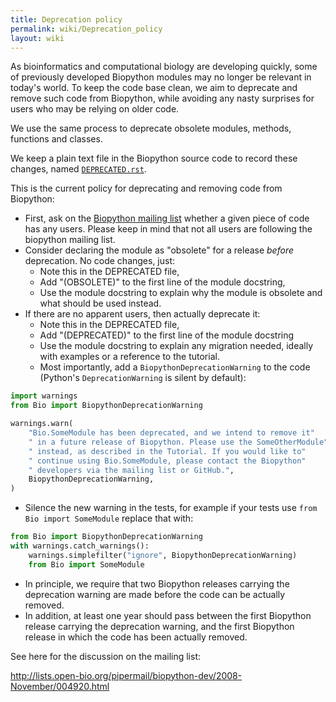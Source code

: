 ```yaml
---
title: Deprecation policy
permalink: wiki/Deprecation_policy
layout: wiki
---
```


As bioinformatics and computational biology are developing quickly, some
of previously developed Biopython modules may no longer be relevant in
today's world. To keep the code base clean, we aim to deprecate and
remove such code from Biopython, while avoiding any nasty surprises for
users who may be relying on older code.

We use the same process to deprecate obsolete modules, methods, functions
and classes.

We keep a plain text file in the Biopython source code to record these
changes, named
[`DEPRECATED.rst`](http://github.com/biopython/biopython/blob/master/DEPRECATED.rst).

This is the current policy for deprecating and removing code from
Biopython:

-   First, ask on the [Biopython mailing list](Mailing_lists "wikilink")
    whether a given piece of code has any users. Please keep in mind that
    not all users are following the biopython mailing list.
-   Consider declaring the module as "obsolete" for a release
    *before* deprecation. No code changes, just:
    -   Note this in the DEPRECATED file,
    -   Add "(OBSOLETE)" to the first line of the module docstring,
    -   Use the module docstring to explain why the module is obsolete
        and what should be used instead.
-   If there are no apparent users, then actually deprecate it:
    -   Note this in the DEPRECATED file,
    -   Add "(DEPRECATED)" to the first line of the module docstring
    -   Use the module docstring to explain any migration needed,
        ideally with examples or a reference to the tutorial.
    -   Most importantly, add a ``BiopythonDeprecationWarning`` to the
        code (Python's ``DeprecationWarning`` is silent by default):

```python
import warnings
from Bio import BiopythonDeprecationWarning

warnings.warn(
    "Bio.SomeModule has been deprecated, and we intend to remove it"
    " in a future release of Biopython. Please use the SomeOtherModule"
    " instead, as described in the Tutorial. If you would like to"
    " continue using Bio.SomeModule, please contact the Biopython"
    " developers via the mailing list or GitHub.",
    BiopythonDeprecationWarning,
)
```

-   Silence the new warning in the tests, for example if your tests use
    ``from Bio import SomeModule`` replace that with:

```python
from Bio import BiopythonDeprecationWarning
with warnings.catch_warnings():
    warnings.simplefilter("ignore", BiopythonDeprecationWarning)
    from Bio import SomeModule
```

-   In principle, we require that two Biopython releases carrying the
    deprecation warning are made before the code can be
    actually removed.
-   In addition, at least one year should pass between the first
    Biopython release carrying the deprecation warning, and the first
    Biopython release in which the code has been actually removed.

See here for the discussion on the mailing list:

<http://lists.open-bio.org/pipermail/biopython-dev/2008-November/004920.html>

